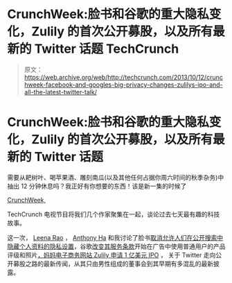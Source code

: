 # CrunchWeek:脸书和谷歌的重大隐私变化，Zulily 的首次公开募股，以及所有最新的 Twitter 话题 TechCrunch

> 原文：<https://web.archive.org/web/http://techcrunch.com/2013/10/12/crunchweek-facebook-and-googles-big-privacy-changes-zulilys-ipo-and-all-the-latest-twitter-talk/>

# CrunchWeek:脸书和谷歌的重大隐私变化，Zulily 的首次公开募股，以及所有最新的 Twitter 话题

需要从耙树叶、喝苹果酒、雕刻南瓜(以及其他任何占据你周六时间的秋季杂务)中抽出 12 分钟休息吗？我正好有你想要的东西！该是新一集的时候了

[CrunchWeek,](https://web.archive.org/web/20230129235415/https://techcrunch.com/video/crunchweek/)

TechCrunch 电视节目将我们几个作家聚集在一起，谈论过去七天最有趣的科技故事。

这一次， [Leena Rao](https://web.archive.org/web/20230129235415/https://techcrunch.com/author/leena-rao/) ， [Anthony Ha](https://web.archive.org/web/20230129235415/https://techcrunch.com/author/anthony-ha) 和我讨论了脸书[取消允许人们在公开搜索中隐藏个人资料的隐私设置](https://web.archive.org/web/20230129235415/https://techcrunch.com/2013/10/10/facebook-search-privacy/)，谷歌[改变其服务条款](https://web.archive.org/web/20230129235415/https://techcrunch.com/2013/10/11/google-to-start-employing-user-ratings-and-photos-in-shared-endoresments-ads/)开始在广告中使用普通用户的产品评级和照片[，妈妈电子商务网站 Zulily 申请 1 亿美元 IPO](https://web.archive.org/web/20230129235415/https://techcrunch.com/2013/10/11/you-make-ads-better/) ， 关于 Twitter 走向公开募股之路的最新传闻，从其只由男性组成的董事会到其早期有多混乱的最新披露。